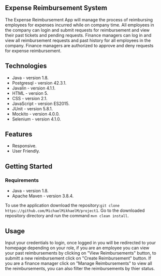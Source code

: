 <h2>Expense Reimbursement System</h2>

The Expense Reimbursement App will manage the process of reimbursing employees for expenses incurred while on company time. All employees in the company can login and submit requests for reimbursement and view their past tickets and pending requests. Finance managers can log in and view all reimbursement requests and past history for all employees in the company. Finance managers are authorized to approve and deny requests for expense reimbursement.

<h2>Technologies</h2>
<ul>
<li>Java - version 1.8.</li>
<li>Postgresql - version 42.3.1.</li>
<li>Javalin - version 4.1.1.</li>
<li>HTML - version 5.</li>
<li>CSS - version 2.1.</li>
<li>JavaScript - version ES2015.</li>
<li>JUnit - version 5.8.1.</li>
<li>Mockito - version 4.0.0.</li>
<li>Selenium - version 4.1.0.</li>
</ul>

<h2>Features</h2>
<ul>
<li>Responsive.</li>
<li>User Friendly.</li>
</ul>

<h2>Getting Started</h2>
<h3>Requirements</h3>
<ul>
<li>Java - version 1.8.</li>
<li>Apache Maven - version 3.8.4.</li>
</ul>

To use the application
download the repository:`git clone https://github.com/MichaelMikhaelM/project1`.
Go to the downloaded repository directory and run the command `mvn clean install`.

<h2>Usage</h2>
Input your credentials to login, once logged in you will be redirected to your homepage depending on your role, if you are an employee you can view your past reimbursements by clicking on "View Reimbursements" button, to submitt a new reimbursement click on "Create Reimbursement" button. If you are a finance manager click on "Manage Reimbursements" to view all the reimbursements, you can also filter the reimbursements by thier status.

